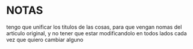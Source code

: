 
# NOTAS

tengo que unificar los titulos de las cosas, para que vengan nomas del articulo original, y no tener que estar modificandolo en todos lados cada vez que quiero cambiar alguno